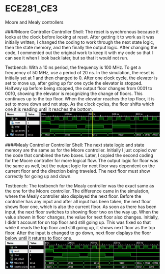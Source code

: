 ECE281_CE3
==========

Moore and Mealy controllers

####Moore Controller
Controller Shell: The reset is synchronous because it looks at the clock before looking at reset.  After getting it to
work as it was initially written, I changed the coding to work through the next state logic, then the state memory, and
then finally the output logic.  After changing the code, I commented out the original work to keep it with my code so
that I can see it when I look back later, but so that it would not run.

Testbench: With a 10 ns period, the frequency is 100 MHz.  To get a frequency of 50 MHz, use a period of 20 ns.  In the
simulation, the reset is initially set at 1 and then changed to 0.  After one clock cycle, the elevator is set to move
up, after going up for one cycle the elevator is stopped.  Halfway up before being stopped, the output floor changes
from 0001 to 0010, showing the elevator is recognizing the change of floors.  This continues up to the top floor.  When
the elevator reaches the top floor, it is set to move down and not stop.  As the clock cycles, the floor shifts which
one it is reading until it reaches the bottom.
![alt text](https://github.com/mbergstedt/ECE281_CE3/blob/master/Moore_screenshot.JPG?raw=true)

####Mealy Controller
Controller Shell: The next state logic and state memory are the same as for the Moore controller.  Initially I just
copied over the code that combined the two boxes.  Later, I copied the second coding for the Moore controller for more
logical flow.  The output logic for floor was the same as well, but the output logic for next floor was dependent on
the current floor and the direction being traveled.  The next floor must show correctly for going up and down.

Testbench: The testbench for the Mealy controller was the exact same as the one for the Moore controller.  The
difference came in the simulation, where the Mealy controller also displayed the next floor.  Before the controller has
any input and after all input has been taken, the next floor shows floor one, which is also the current floor.  As soon
as there has been input, the next floor switches to showing floor two on the way up.  When the value shown in floor
changes, the value for next floor also changes.  Initially, I didn't account for on top floor and still going up.  This
was fixed so that while it reads the top floor and still going up, it shows next floor as the top floor.  After the
input is changed to go down, next floor displays the floor below until it returns to floor one.
![alt text](https://github.com/mbergstedt/ECE281_CE3/blob/master/Mealy_screenshot.JPG?raw=true)
